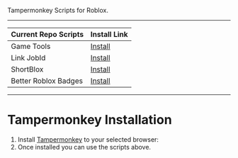 Tampermonkey Scripts for Roblox.

---

Current Repo Scripts | Install Link
------------ | -------------
Game Tools | [Install](https://github.com/RHGDEV/RobloxTMScripts/raw/main/src/gametools.user.js)
Link JobId | [Install](https://github.com/RHGDEV/RobloxTMScripts/raw/main/src/LinkJobId.user.js)
ShortBlox | [Install](https://github.com/RHGDEV/RobloxTMScripts/raw/main/src/shortblox.user.js)
Better Roblox Badges | [Install](https://github.com/RHGDEV/RobloxTMScripts/raw/main/src/betterrobloxbadges.user.js)

---

# Tampermonkey Installation
1. Install [Tampermonkey](https://www.tampermonkey.net/) to your selected browser:
2. Once installed you can use the scripts above.
